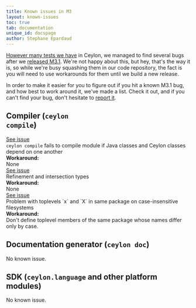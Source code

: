 ```yaml
---
title: Known issues in M3
layout: known-issues
toc: true
tab: documentation
unique_id: docspage
author: Stephane Epardaud
---
```


[However many tests we have](/blog/2012/02/02/how-we-test-ceylon/) in Ceylon, we managed to find 
several bugs after we [released M3.1](/blog/2012/07/09/ceylon-m3.1-v2000/).
We're not happy about this, but hey, that's the way it is, so while we're busy squashing them
in our code repository, the fact is you will need to use workarounds for them until we build
a new release.

In order to make it easier for you to figure out if you hit a known M3.1 bug, and how best to
work around it, we've made a list. Check it out, and if you can't find your bug, don't hesitate
to [report it](/code/issues/). 

## Compiler (<code>ceylon compile</code>)

<div class="known-issue">
<a class="see" href="https://github.com/ceylon/ceylon-compiler/issues/470">See issue</a>
<div class="title"><code>ceylon compile</code> fails to compile module if Java classes and Ceylon classes depend on one another</div>
<b>Workaround:</b>
<div class="workaround">None</div>
</div>

<div class="known-issue">
<a class="see" href="https://github.com/ceylon/ceylon-compiler/issues/651">See issue</a>
<div class="title">Refinement and intersection types</div>
<b>Workaround:</b>
<div class="workaround">None</div>
</div>

<div class="known-issue">
<a class="see" href="https://github.com/ceylon/ceylon-compiler/issues/602">See issue</a>
<div class="title">Problem with toplevels `x` and `X` in same package on case-insensitive filesystems</div>
<b>Workaround:</b>
<div class="workaround">Don't define toplevel members of the same package whose names differ only by case.</div>
</div>

## Documentation generator (<code>ceylon doc</code>)

No known issue.

## SDK (<code>ceylon.language</code> and other platform modules)

No known issue.

